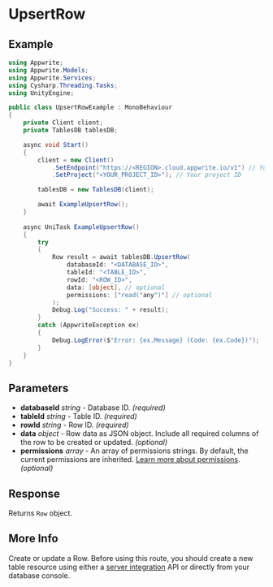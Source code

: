 # UpsertRow

## Example

```csharp
using Appwrite;
using Appwrite.Models;
using Appwrite.Services;
using Cysharp.Threading.Tasks;
using UnityEngine;

public class UpsertRowExample : MonoBehaviour
{
    private Client client;
    private TablesDB tablesDB;

    async void Start()
    {
        client = new Client()
            .SetEndpoint("https://<REGION>.cloud.appwrite.io/v1") // Your API Endpoint
            .SetProject("<YOUR_PROJECT_ID>"); // Your project ID

        tablesDB = new TablesDB(client);

        await ExampleUpsertRow();
    }
    
    async UniTask ExampleUpsertRow()
    {
        try
        {
            Row result = await tablesDB.UpsertRow(
                databaseId: "<DATABASE_ID>",
                tableId: "<TABLE_ID>",
                rowId: "<ROW_ID>",
                data: [object], // optional
                permissions: ["read("any")"] // optional
            );
            Debug.Log("Success: " + result);
        }
        catch (AppwriteException ex)
        {
            Debug.LogError($"Error: {ex.Message} (Code: {ex.Code})");
        }
    }
}
```

## Parameters

- **databaseId** *string* - Database ID. *(required)* 
- **tableId** *string* - Table ID. *(required)* 
- **rowId** *string* - Row ID. *(required)* 
- **data** *object* - Row data as JSON object. Include all required columns of the row to be created or updated. *(optional)*
- **permissions** *array* - An array of permissions strings. By default, the current permissions are inherited. [Learn more about permissions](https://appwrite.io/docs/permissions). *(optional)*

## Response

Returns `Row` object.
## More Info

Create or update a Row. Before using this route, you should create a new table resource using either a [server integration](https://appwrite.io/docs/server/tablesdb#tablesDBCreateTable) API or directly from your database console.
